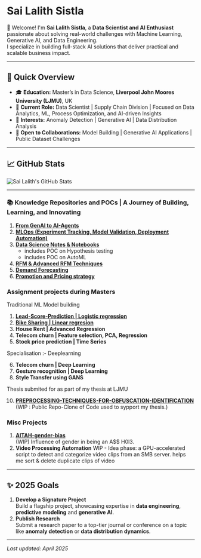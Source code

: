 # Sai Lalith Sistla

👋 Welcome! I'm **Sai Lalith Sistla**, a **Data Scientist and AI Enthusiast** passionate about solving real-world challenges with Machine Learning, Generative AI, and Data Engineering.  
I specialize in building full-stack AI solutions that deliver practical and scalable business impact.

---

## 🚀 Quick Overview
- 🎓 **Education:** Master’s in Data Science, **Liverpool John Moores University (LJMU)**, UK
- 💼 **Current Role:** Data Scientist | Supply Chain Division | Focused on Data Analytics, ML, Process Optimization, and AI-driven Insights
- 🧠 **Interests:** Anomaly Detection | Generative AI | Data Distribution Analysis
- 🤝 **Open to Collaborations:** Model Building | Generative AI Applications | Public Dataset Challenges

---

## 📈 GitHub Stats
![Sai Lalith's GitHub Stats](https://github-profile-summary-cards.vercel.app/api/cards/stats?username=Sai-Lalith-Sistla&theme=tokyonight)

---

### 📚 Knowledge Repositories and POCs | A Journey of Building, Learning, and Innovating
1. **[From GenAI to AI-Agents](https://github.com/Sai-Lalith-Sistla/AI-Agents-GenAI)**
2. **[MLOps (Experiment Tracking, Model Validation, Deployment Automation)](https://github.com/Sai-Lalith-Sistla/My-MLOps-expertise)**
3. **[Data Science Notes & Notebooks](https://github.com/Sai-Lalith-Sistla/Data-Science)**
   - includes POC on Hypothesis testing
   - includes POC on AutoML
4. **[RFM & Advanced RFM Techniques](https://github.com/Sai-Lalith-Sistla/Advanced-RFM)**
5. **[Demand Forecasting](https://github.com/Sai-Lalith-Sistla/Demand-Forecasting)**
6. **[Promotion and Pricing strategy](https://github.com/Sai-Lalith-Sistla/Promotion-and-Pricing-strategy)**



### Assignment projects during Masters
Traditional ML Model building
1. **[Lead-Score-Prediction | Logistic regression ](https://github.com/Sai-Lalith-Sistla/Lead-Score-Prediction)**
2. **[Bike Sharing | Linear regresion](https://github.com/Sai-Lalith-Sistla/Bike-Demand-Prediction)**
3. **House Rent | Advanced Regression**
4. **Telecom churn | Feature selection, PCA, Regression**
5. **Stock price prediction | Time Series**

Specialisation :- Deeplearning

6. **Telecom churn | Deep Learning**
7. **Gesture recognition | Deep Learning**
8. **Style Transfer using GANS**

Thesis submited for as part of my thesis at LJMU

10. **[PREPROCESSING-TECHNIQUES-FOR-OBFUSCATION-IDENTIFICATION](https://github.com/Sai-Lalith-Sistla/PREPROCESSING-TECHNIQUES-FOR-OBFUSCATION-IDENTIFICATION)**  (WIP : Public Repo-Clone of Code used to sypport my thesis.)

### Misc Projects  
1. **[AITAH-gender-bias](https://github.com/Sai-Lalith-Sistla/AITAH-gender-bias)**  
   (WIP) Influence of gender in being an A$$ H0l3.
2. **Video Processing Automation**
   WIP - Idea phase: a GPU-accelerated script to detect and categorize video clips from an SMB server. helps me sort & delete duplicate clips of video


---

## ✨ 2025 Goals  
1. **Develop a Signature Project**  
   Build a flagship project, showcasing expertise in **data engineering**, **predictive modeling** and **generative AI**.  
2. **Publish Research**  
   Submit a research paper to a top-tier journal or conference on a topic like **anomaly detection** or **data distribution dynamics**.  



---
*Last updated: April 2025*
